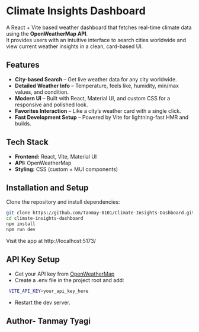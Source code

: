 #  Climate Insights Dashboard
A React + Vite based weather dashboard that fetches real-time climate data using the **OpenWeatherMap API**.  
It provides users with an intuitive interface to search cities worldwide and view current weather insights in a clean, card-based UI.

## Features
- **City-based Search** – Get live weather data for any city worldwide.
- **Detailed Weather Info** – Temperature, feels like, humidity, min/max values, and condition.
- **Modern UI** – Built with React, Material UI, and custom CSS for a responsive and polished look.
- **Favorites Interaction** – Like a city’s weather card with a single click.
- **Fast Development Setup** – Powered by Vite for lightning-fast HMR and builds.

## Tech Stack
- **Frontend:** React, Vite, Material UI  
- **API:** OpenWeatherMap  
- **Styling:** CSS (custom + MUI components)

## Installation and Setup
Clone the repository and install dependencies:

```bash
git clone https://github.com/Tanmay-0101/Climate-Insights-Dashboard.git
cd climate-insights-dashboard
npm install
npm run dev
```
Visit the app at http://localhost:5173/

## API Key Setup
- Get your API key from [OpenWeatherMap](https://openweathermap.org/api)
- Create a .env file in the project root and add:
 ```bash
  VITE_API_KEY=your_api_key_here
  ```
- Restart the dev server.

## Author- Tanmay Tyagi
